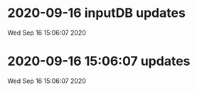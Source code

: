 
# 2020-09-16 inputDB updates 
 Wed Sep 16 15:06:07 2020 


# 2020-09-16 15:06:07 updates 
 Wed Sep 16 15:06:07 2020 

